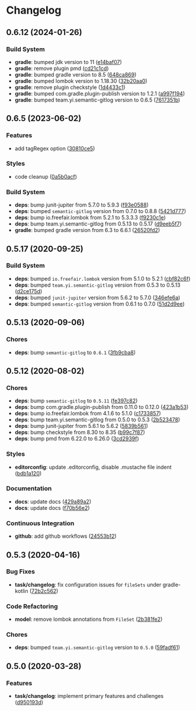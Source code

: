# Changelog

## 0.6.12 (2024-01-26)

### Build System

- **gradle**: bumped jdk version to 11 ([e14baf07](https://github.com/semantic-gitlog/gradle-semantic-gitlog/commit/e14baf07d43b742d79033151af5e2dea47277772))
- **gradle**: remove plugin pmd ([cd21c1cd](https://github.com/semantic-gitlog/gradle-semantic-gitlog/commit/cd21c1cdc3cb7edeada5054e97f3a7335bf73612))
- **gradle**: bumped gradle version to 8.5 ([648ca869](https://github.com/semantic-gitlog/gradle-semantic-gitlog/commit/648ca8692489d54134845a4c5a1bd5359bd80ef2))
- **gradle**: bumped lombok version to 1.18.30 ([32b20aa0](https://github.com/semantic-gitlog/gradle-semantic-gitlog/commit/32b20aa0762e2370b7d23a3393f0b640170cf3d7))
- **gradle**: remove plugin checkstyle ([1d4433c1](https://github.com/semantic-gitlog/gradle-semantic-gitlog/commit/1d4433c1cbb606a367946a074d25879260dcc669))
- **gradle**: bumped com.gradle.plugin-publish version to 1.2.1 ([a997f194](https://github.com/semantic-gitlog/gradle-semantic-gitlog/commit/a997f1941e898ff43928cad6ac752a9fc8f60a04))
- **gradle**: bumped team.yi.semantic-gitlog version to 0.6.5 ([7617351b](https://github.com/semantic-gitlog/gradle-semantic-gitlog/commit/7617351b713a291760f208f50f57d51d029a10ae))


## 0.6.5 (2023-06-02)

### Features

- add tagRegex option ([30810ce5](https://github.com/semantic-gitlog/gradle-semantic-gitlog/commit/30810ce5f2f278acd507bf59d711ca05943fe795))


### Styles

- code cleanup ([0a5b0acf](https://github.com/semantic-gitlog/gradle-semantic-gitlog/commit/0a5b0acf3a26ab682b48af0fed546b2141704af7))


### Build System

- **deps**: bump junit-jupiter from 5.7.0 to 5.9.3 ([f93e0588](https://github.com/semantic-gitlog/gradle-semantic-gitlog/commit/f93e05880611cc8e2ba734afd67c6875ba717221))
- **deps**: bumped `semantic-gitlog` version from 0.7.0 to 0.8.8 ([5421d777](https://github.com/semantic-gitlog/gradle-semantic-gitlog/commit/5421d7771a230e4933c3e196992bd065ca5ef8e6))
- **deps**: bump io.freefair.lombok from 5.2.1 to 5.3.3.3 ([f9230c1e](https://github.com/semantic-gitlog/gradle-semantic-gitlog/commit/f9230c1e1c653356572ef0af4edbdf2504330548))
- **deps**: bump team.yi.semantic-gitlog from 0.5.13 to 0.5.17 ([d9eeb5f7](https://github.com/semantic-gitlog/gradle-semantic-gitlog/commit/d9eeb5f7be28f10be9b9cba61a350e06fbd231a7))
- **gradle**: bumped gradle version from 6.3 to 6.6.1 ([26520fd2](https://github.com/semantic-gitlog/gradle-semantic-gitlog/commit/26520fd2892046061253af9909febf5fa4c24337))


## 0.5.17 (2020-09-25)

### Build System

- **deps**: bumped `io.freefair.lombok` version from 5.1.0 to 5.2.1 ([cbf82c6f](https://github.com/semantic-gitlog/gradle-semantic-gitlog/commit/cbf82c6f56656c0e5b8370176e16c99014722f45))
- **deps**: bumped `team.yi.semantic-gitlog` version from 0.5.3 to 0.5.13 ([d2ce175d](https://github.com/semantic-gitlog/gradle-semantic-gitlog/commit/d2ce175d52aefbe1e54e47933a153821e3fd85e8))
- **deps**: bumped `junit-jupiter` version from 5.6.2 to 5.7.0 ([346efe6a](https://github.com/semantic-gitlog/gradle-semantic-gitlog/commit/346efe6ac85b134d46b14f53a4fb9b3d832f3880))
- **deps**: bumped `semantic-gitlog` version from 0.6.1 to 0.7.0 ([51d2d9ee](https://github.com/semantic-gitlog/gradle-semantic-gitlog/commit/51d2d9ee99bca464146cb1b8b75029ada755fdc1))


## 0.5.13 (2020-09-06)

### Chores

- **deps**: bump `semantic-gitlog` to `0.6.1` ([3fb9cba8](https://github.com/semantic-gitlog/gradle-semantic-gitlog/commit/3fb9cba8c6553d918ced5fde416c4f22eb2d6602))


## 0.5.12 (2020-08-02)

### Chores

- **deps**: bump `semantic-gitlog` to `0.5.11` ([fe397c82](https://github.com/semantic-gitlog/gradle-semantic-gitlog/commit/fe397c820b10a691509600aa82b3f981d15aa49e))
- **deps**: bump com.gradle.plugin-publish from 0.11.0 to 0.12.0 ([423a1b53](https://github.com/semantic-gitlog/gradle-semantic-gitlog/commit/423a1b539c7c0e05771fc5685ba97dac49f96bcc))
- **deps**: bump io.freefair.lombok from 4.1.6 to 5.1.0 ([c1733857](https://github.com/semantic-gitlog/gradle-semantic-gitlog/commit/c1733857d93e20622cf7aa73f99734685712aec8))
- **deps**: bump team.yi.semantic-gitlog from 0.5.0 to 0.5.3 ([2b523478](https://github.com/semantic-gitlog/gradle-semantic-gitlog/commit/2b523478bf7674d834db4ac0b6f01895da5a28d5))
- **deps**: bump junit-jupiter from 5.6.1 to 5.6.2 ([5839b561](https://github.com/semantic-gitlog/gradle-semantic-gitlog/commit/5839b56129701571f8271afa121473c7660208bd))
- **deps**: bump checkstyle from 8.30 to 8.35 ([b99c7f87](https://github.com/semantic-gitlog/gradle-semantic-gitlog/commit/b99c7f871d302185524f3e1d5656fac4656b445e))
- **deps**: bump pmd from 6.22.0 to 6.26.0 ([3cd2939f](https://github.com/semantic-gitlog/gradle-semantic-gitlog/commit/3cd2939fb61046db4a0eb2cabfe5c03dffbdd3ea))


### Styles

- **editorconfig**: update .editorconfig, disable .mustache file indent ([bdb1a120](https://github.com/semantic-gitlog/gradle-semantic-gitlog/commit/bdb1a120243429a17866e6c333a1ab54ca5d216c))


### Documentation

- **docs**: update docs ([429a89a2](https://github.com/semantic-gitlog/gradle-semantic-gitlog/commit/429a89a2dad1f9a9cd6c7b13baa8417fce19d261))
- **docs**: update docs ([f70b56e2](https://github.com/semantic-gitlog/gradle-semantic-gitlog/commit/f70b56e2888338dd3fe1a95b49e94085c1f2bb0e))


### Continuous Integration

- **github**: add github workflows ([24553b12](https://github.com/semantic-gitlog/gradle-semantic-gitlog/commit/24553b126b82e4c0412d4ad8c99aceb7686e2594))


## 0.5.3 (2020-04-16)

### Bug Fixes

- **task/changelog**: fix configuration issues for `fileSets` under gradle-kotlin ([72b2c562](https://github.com/semantic-gitlog/gradle-semantic-gitlog/commit/72b2c562333063db772bc4ac30b20519153f056d))


### Code Refactoring

- **model**: remove lombok annotations from `FileSet` ([2b381fe2](https://github.com/semantic-gitlog/gradle-semantic-gitlog/commit/2b381fe2ad07532c06e239c2ab0cda613b736e0b))


### Chores

- **deps**: bumped `team.yi.semantic-gitlog` version to `0.5.0` ([59fadf61](https://github.com/semantic-gitlog/gradle-semantic-gitlog/commit/59fadf616d1d86abbf1da954819438dd2b7ed7f7))


## 0.5.0 (2020-03-28)

### Features

- **task/changelog**: implement primary features and challenges ([d950193d](https://github.com/semantic-gitlog/gradle-semantic-gitlog/commit/d950193d1249573fe78cb42182eb15699b96d72c))

